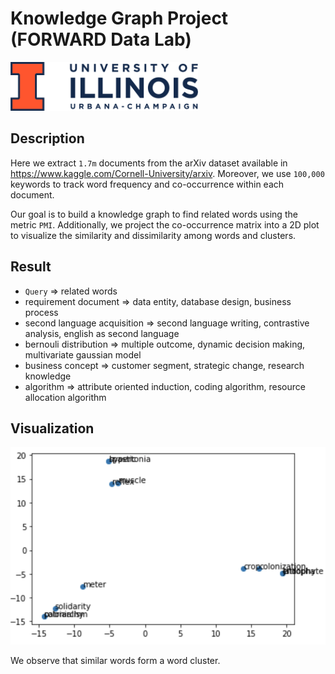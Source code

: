 # Knowledge Graph Project (FORWARD Data Lab)
![logo](./logo.png)

## Description

Here we extract `1.7m` documents from the arXiv dataset available in https://www.kaggle.com/Cornell-University/arxiv. Moreover, we use `100,000` keywords to track word frequency and co-occurrence within each document.

Our goal is to build a knowledge graph to find related words using the metric `PMI`. Additionally, we project the co-occurrence matrix into a 2D plot to visualize the similarity and dissimilarity among words and clusters.


## Result
- `Query` => related words
- requirement document => data entity, database design, business process 
- second language acquisition => second language writing, contrastive analysis, english as second language
- bernouli distribution => multiple outcome, dynamic decision making, multivariate gaussian model
- business concept => customer segment, strategic change, research knowledge
- algorithm => attribute oriented induction, coding algorithm, resource allocation algorithm


## Visualization
![plot](./plot.png)

We observe that similar words form a word cluster.
